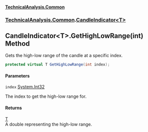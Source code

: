 #### [TechnicalAnalysis\.Common](Atypical.TechnicalAnalysis.Common.md 'Atypical\.TechnicalAnalysis\.Common')
### [TechnicalAnalysis\.Common](Atypical.TechnicalAnalysis.Common.md#TechnicalAnalysis.Common 'TechnicalAnalysis\.Common').[CandleIndicator&lt;T&gt;](CandleIndicator_T_.md 'TechnicalAnalysis\.Common\.CandleIndicator\<T\>')

## CandleIndicator\<T\>\.GetHighLowRange\(int\) Method

Gets the high\-low range of the candle at a specific index\.

```csharp
protected virtual T GetHighLowRange(int index);
```
#### Parameters

<a name='TechnicalAnalysis.Common.CandleIndicator_T_.GetHighLowRange(int).index'></a>

`index` [System\.Int32](https://docs.microsoft.com/en-us/dotnet/api/System.Int32 'System\.Int32')

The index to get the high\-low range for\.

#### Returns
[T](CandleIndicator_T_.md#TechnicalAnalysis.Common.CandleIndicator_T_.T 'TechnicalAnalysis\.Common\.CandleIndicator\<T\>\.T')  
A double representing the high\-low range\.